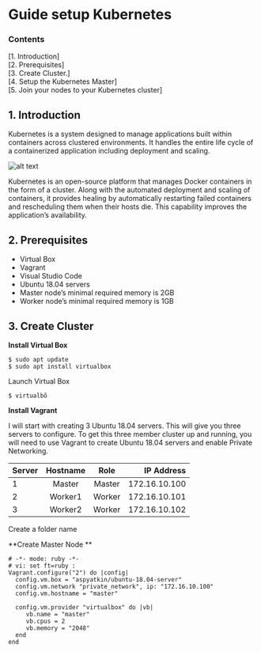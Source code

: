 # Guide setup Kubernetes
### Contents
[1. Introduction]<br>
[2. Prerequisites]<br>
[3. Create Cluster.]<br>
[4. Setup the Kubernetes Master]<br>
[5. Join your nodes to your Kubernetes cluster]<br>

## 1. Introduction
Kubernetes is a system designed to manage applications built within containers across clustered environments. It handles the entire life cycle of a containerized application including deployment and scaling.

![alt text](https://techvccloud.mediacdn.vn/zoom/650_406/2018/10/15/kubernetes-15395717142261348450270-0-57-799-1479-crop-1539571719483162513005.png)

Kubernetes is an open-source platform that manages Docker containers in the form of a cluster. Along with the automated deployment and scaling of containers, it provides healing by automatically restarting failed containers and rescheduling them when their hosts die. This capability improves the application’s availability.

## 2. Prerequisites
+ Virtual Box
+ Vagrant
+ Visual Studio Code
+ Ubuntu 18.04 servers 
+ Master node’s minimal required memory is 2GB
+ Worker node’s minimal required memory is 1GB

## 3. Create Cluster

**Install Virtual Box**
```
$ sudo apt update
$ sudo apt install virtualbox
```
Launch Virtual Box

```
$ virtualbõ
```

**Install Vagrant**

I will start with creating 3 Ubuntu 18.04 servers. This will give you three servers to configure. To get this three member cluster up and running, you will need to use Vagrant to create Ubuntu 18.04 servers and enable Private Networking.

| Server  | Hostname   |  Role |IP Address     |
| ------- |:----------:|:-----:|--------------:|
| 1       | Master     | Master| 172.16.10.100 |
| 2       | Worker1    | Worker| 172.16.10.101 |
| 3       | Worker2    | Worker| 172.16.10.102 |

Create a folder name

**Create Master Node **

```
# -*- mode: ruby -*-
# vi: set ft=ruby :
Vagrant.configure("2") do |config|
  config.vm.box = "aspyatkin/ubuntu-18.04-server"
  config.vm.network "private_network", ip: "172.16.10.100"
  config.vm.hostname = "master"

  config.vm.provider "virtualbox" do |vb|
     vb.name = "master"
     vb.cpus = 2
     vb.memory = "2048"
  end
end

```

